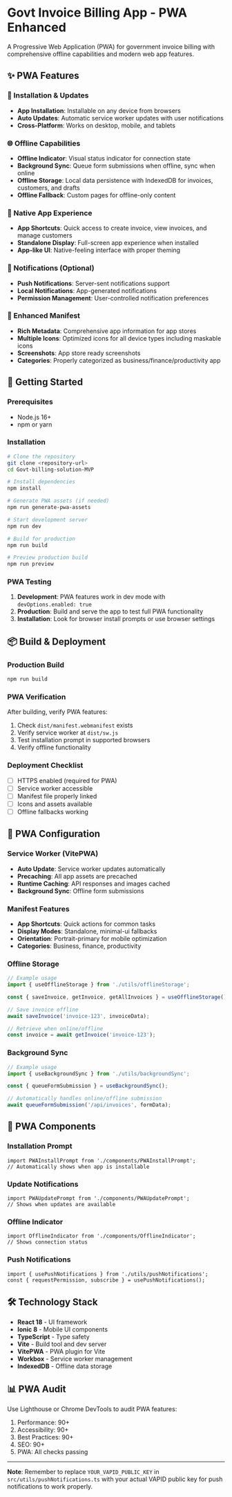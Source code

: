 # Govt Invoice Billing App - PWA Enhanced

A Progressive Web Application (PWA) for government invoice billing with comprehensive offline capabilities and modern web app features.

## ✨ PWA Features

### 🔧 Installation & Updates
- **App Installation**: Installable on any device from browsers
- **Auto Updates**: Automatic service worker updates with user notifications
- **Cross-Platform**: Works on desktop, mobile, and tablets

### 🌐 Offline Capabilities
- **Offline Indicator**: Visual status indicator for connection state
- **Background Sync**: Queue form submissions when offline, sync when online
- **Offline Storage**: Local data persistence with IndexedDB for invoices, customers, and drafts
- **Offline Fallback**: Custom pages for offline-only content

### 📱 Native App Experience
- **App Shortcuts**: Quick access to create invoice, view invoices, and manage customers
- **Standalone Display**: Full-screen app experience when installed
- **App-like UI**: Native-feeling interface with proper theming

### 🔔 Notifications (Optional)
- **Push Notifications**: Server-sent notifications support
- **Local Notifications**: App-generated notifications
- **Permission Management**: User-controlled notification preferences

### 🎨 Enhanced Manifest
- **Rich Metadata**: Comprehensive app information for app stores
- **Multiple Icons**: Optimized icons for all device types including maskable icons
- **Screenshots**: App store ready screenshots
- **Categories**: Properly categorized as business/finance/productivity app

## 🚀 Getting Started

### Prerequisites
- Node.js 16+ 
- npm or yarn

### Installation
```bash
# Clone the repository
git clone <repository-url>
cd Govt-billing-solution-MVP

# Install dependencies
npm install

# Generate PWA assets (if needed)
npm run generate-pwa-assets

# Start development server
npm run dev

# Build for production
npm run build

# Preview production build
npm run preview
```

### PWA Testing
1. **Development**: PWA features work in dev mode with `devOptions.enabled: true`
2. **Production**: Build and serve the app to test full PWA functionality
3. **Installation**: Look for browser install prompts or use browser settings

## 📦 Build & Deployment

### Production Build
```bash
npm run build
```

### PWA Verification
After building, verify PWA features:
1. Check `dist/manifest.webmanifest` exists
2. Verify service worker at `dist/sw.js`
3. Test installation prompt in supported browsers
4. Verify offline functionality

### Deployment Checklist
- [ ] HTTPS enabled (required for PWA)
- [ ] Service worker accessible
- [ ] Manifest file properly linked
- [ ] Icons and assets available
- [ ] Offline fallbacks working

## 🔧 PWA Configuration

### Service Worker (VitePWA)
- **Auto Update**: Service worker updates automatically
- **Precaching**: All app assets are precached
- **Runtime Caching**: API responses and images cached
- **Background Sync**: Offline form submissions

### Manifest Features
- **App Shortcuts**: Quick actions for common tasks
- **Display Modes**: Standalone, minimal-ui fallbacks
- **Orientation**: Portrait-primary for mobile optimization
- **Categories**: Business, finance, productivity

### Offline Storage
```typescript
// Example usage
import { useOfflineStorage } from './utils/offlineStorage';

const { saveInvoice, getInvoice, getAllInvoices } = useOfflineStorage();

// Save invoice offline
await saveInvoice('invoice-123', invoiceData);

// Retrieve when online/offline
const invoice = await getInvoice('invoice-123');
```

### Background Sync
```typescript
// Example usage
import { useBackgroundSync } from './utils/backgroundSync';

const { queueFormSubmission } = useBackgroundSync();

// Automatically handles online/offline submission
await queueFormSubmission('/api/invoices', formData);
```

## 📱 PWA Components

### Installation Prompt
```tsx
import PWAInstallPrompt from './components/PWAInstallPrompt';
// Automatically shows when app is installable
```

### Update Notifications
```tsx
import PWAUpdatePrompt from './components/PWAUpdatePrompt';
// Shows when updates are available
```

### Offline Indicator
```tsx
import OfflineIndicator from './components/OfflineIndicator';
// Shows connection status
```

### Push Notifications
```tsx
import { usePushNotifications } from './utils/pushNotifications';
const { requestPermission, subscribe } = usePushNotifications();
```

## 🛠 Technology Stack

- **React 18** - UI framework
- **Ionic 8** - Mobile UI components
- **TypeScript** - Type safety
- **Vite** - Build tool and dev server
- **VitePWA** - PWA plugin for Vite
- **Workbox** - Service worker management
- **IndexedDB** - Offline data storage

## 📊 PWA Audit

Use Lighthouse or Chrome DevTools to audit PWA features:
1. Performance: 90+
2. Accessibility: 90+
3. Best Practices: 90+
4. SEO: 90+
5. PWA: All checks passing


---

**Note**: Remember to replace `YOUR_VAPID_PUBLIC_KEY` in `src/utils/pushNotifications.ts` with your actual VAPID public key for push notifications to work properly.